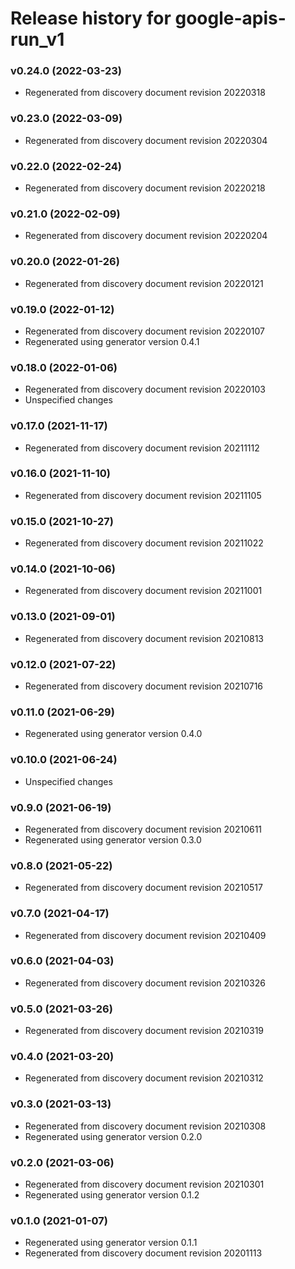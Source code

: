 # Release history for google-apis-run_v1

### v0.24.0 (2022-03-23)

* Regenerated from discovery document revision 20220318

### v0.23.0 (2022-03-09)

* Regenerated from discovery document revision 20220304

### v0.22.0 (2022-02-24)

* Regenerated from discovery document revision 20220218

### v0.21.0 (2022-02-09)

* Regenerated from discovery document revision 20220204

### v0.20.0 (2022-01-26)

* Regenerated from discovery document revision 20220121

### v0.19.0 (2022-01-12)

* Regenerated from discovery document revision 20220107
* Regenerated using generator version 0.4.1

### v0.18.0 (2022-01-06)

* Regenerated from discovery document revision 20220103
* Unspecified changes

### v0.17.0 (2021-11-17)

* Regenerated from discovery document revision 20211112

### v0.16.0 (2021-11-10)

* Regenerated from discovery document revision 20211105

### v0.15.0 (2021-10-27)

* Regenerated from discovery document revision 20211022

### v0.14.0 (2021-10-06)

* Regenerated from discovery document revision 20211001

### v0.13.0 (2021-09-01)

* Regenerated from discovery document revision 20210813

### v0.12.0 (2021-07-22)

* Regenerated from discovery document revision 20210716

### v0.11.0 (2021-06-29)

* Regenerated using generator version 0.4.0

### v0.10.0 (2021-06-24)

* Unspecified changes

### v0.9.0 (2021-06-19)

* Regenerated from discovery document revision 20210611
* Regenerated using generator version 0.3.0

### v0.8.0 (2021-05-22)

* Regenerated from discovery document revision 20210517

### v0.7.0 (2021-04-17)

* Regenerated from discovery document revision 20210409

### v0.6.0 (2021-04-03)

* Regenerated from discovery document revision 20210326

### v0.5.0 (2021-03-26)

* Regenerated from discovery document revision 20210319

### v0.4.0 (2021-03-20)

* Regenerated from discovery document revision 20210312

### v0.3.0 (2021-03-13)

* Regenerated from discovery document revision 20210308
* Regenerated using generator version 0.2.0

### v0.2.0 (2021-03-06)

* Regenerated from discovery document revision 20210301
* Regenerated using generator version 0.1.2

### v0.1.0 (2021-01-07)

* Regenerated using generator version 0.1.1
* Regenerated from discovery document revision 20201113

